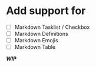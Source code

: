 # Add support for

- [ ] Markdown Tasklist / Checkbox
- [ ] Markdown Definitions
- [ ] Markdown Emojis
- [ ] Markdown Table

<!-- Might require an extension -->

***WIP***
